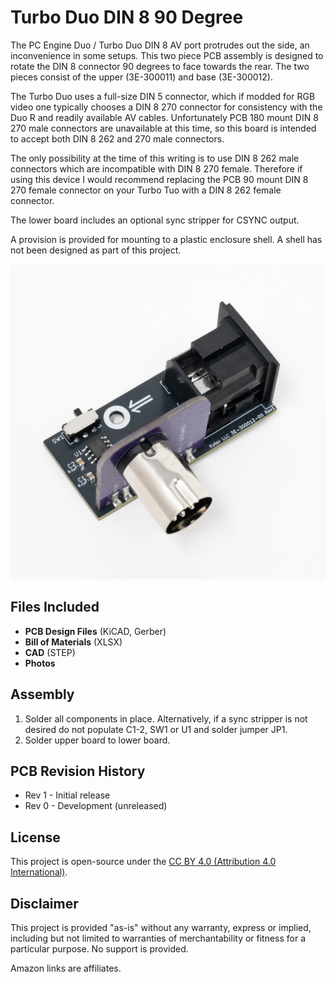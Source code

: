 # Turbo Duo DIN 8 90 Degree
The PC Engine Duo / Turbo Duo DIN 8 AV port protrudes out the side, an inconvenience in some setups. This two piece PCB assembly is designed to rotate the DIN 8 connector 90 degrees to face towards the rear. The two pieces consist of the upper (3E-300011) and base (3E-300012).

The Turbo Duo uses a full-size DIN 5 connector, which if modded for RGB video one typically chooses a DIN 8 270 connector for consistency with the Duo R and readily available AV cables. Unfortunately PCB 180 mount DIN 8 270 male connectors are unavailable at this time, so this board is intended to accept both DIN 8 262 and 270 male connectors.

The only possibility at the time of this writing is to use DIN 8 262 male connectors which are incompatible with DIN 8 270 female. Therefore if using this device I would recommend replacing the PCB 90 mount DIN 8 270 female connector on your Turbo Tuo with a DIN 8 262 female connector.

The lower board includes an optional sync stripper for CSYNC output.

A provision is provided for mounting to a plastic enclosure shell. A shell has not been designed as part of this project.


![TurboDuo90](photos/TurboDuo90-1.jpg)

## Files Included
- **PCB Design Files** (KiCAD, Gerber)
- **Bill of Materials** (XLSX)
- **CAD** (STEP)
- **Photos**

## Assembly
1. Solder all components in place. Alternatively, if a sync stripper is not desired do not populate C1-2, SW1 or U1 and solder jumper JP1.
2. Solder upper board to lower board.

## PCB Revision History
- Rev 1 - Initial release
- Rev 0 - Development (unreleased)

## License
This project is open-source under the [CC BY 4.0 (Attribution 4.0 International)](https://creativecommons.org/licenses/by/4.0/).

## Disclaimer
This project is provided "as-is" without any warranty, express or implied, including but not limited to warranties of merchantability or fitness for a particular purpose. No support is provided.

Amazon links are affiliates.